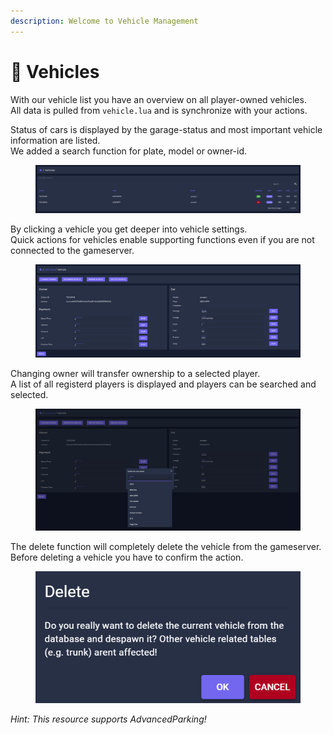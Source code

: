 ```yaml
---
description: Welcome to Vehicle Management
---
```


# 🚗 Vehicles

With our vehicle list you have an overview on all player-owned vehicles.\
All data is pulled from `vehicle.lua` and is synchronize with your actions.

Status of cars is displayed by the garage-status and most important vehicle information are listed.\
We added a search function for plate, model or owner-id.

<figure><img src="../.gitbook/assets/Screenshot 2023-01-04 185704.png" alt=""><figcaption></figcaption></figure>

By clicking a vehicle you get deeper into vehicle settings.\
Quick actions for vehicles enable supporting functions even if you are not connected to the gameserver.

<figure><img src="../.gitbook/assets/Screenshot 2023-01-04 185723.png" alt=""><figcaption></figcaption></figure>

Changing owner will transfer ownership to a selected player. \
A list of all registerd players is displayed and players can be searched and selected.

<figure><img src="../.gitbook/assets/Clipboard01.jpg" alt=""><figcaption></figcaption></figure>

The delete function will completely delete the vehicle from the gameserver.\
Before deleting a vehicle you have to confirm the action.

<figure><img src="../.gitbook/assets/Bild_2023-01-04_190139605.png" alt=""><figcaption></figcaption></figure>

_Hint: This resource supports AdvancedParking!_
